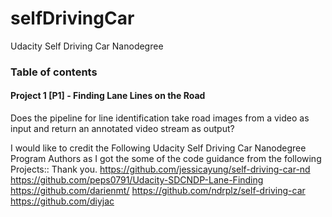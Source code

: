 # selfDrivingCar
Udacity Self Driving Car Nanodegree

### Table of contents
#### Project 1 [P1]  -    Finding Lane Lines on the Road
  Does the pipeline for line identification take road images from a video as input and return an annotated video stream as output?
  


I would like to credit the Following Udacity Self Driving Car Nanodegree Program Authors as I got the some of the code guidance from the following Projects:: Thank you.
https://github.com/jessicayung/self-driving-car-nd
https://github.com/peps0791/Udacity-SDCNDP-Lane-Finding
https://github.com/darienmt/
https://github.com/ndrplz/self-driving-car
https://github.com/diyjac

